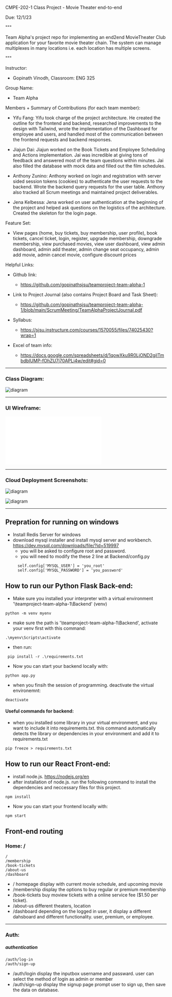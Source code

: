 CMPE-202-1 Class Project - Movie Theater end-to-end

Due: 12/1/23

"""

Team Alpha's project repo for implementing an end2end MovieTheater Club application for your favorite movie theater chain.
The system can manage multiplexes in many locations i.e. each location has multiple screens.

"""

Instructor:
- Gopinath Vinodh, Classroom: ENG 325

Group Name: 
- Team Alpha

Members + Summary of Contributions (for each team member):
- Yifu Fang: Yifu took charge of the project architecture. He created the outline for the frontend and backend, researched improvements to the design with Tailwind, wrote the implementation of the Dashboard for employee and users, and handled most of the communication between the frontend requests and backend responses.

- Jiajun Dai: Jiajun worked on the Book Tickets and Employee Scheduling and Actions implementation. Jai was incredible at giving tons of feedback and answered most of the team questions within minutes. Jai also filled the database with mock data and filled out the film schedules.

- Anthony Zunino: Anthony worked on login and registration with server sided session tokens (cookies) to authenticate the user requests to the backend. Wrote the backend query requests for the user table. Anthony also tracked all Scrum meetings and maintained project deliverables.

- Jena Kelbessa: Jena worked on user authentication at the beginning of the project and helped ask questions on the logistics of the architecture. Created the skeleton for the login page.

Feature Set:
- View pages (home, buy tickets, buy membership, user profile), book tickets, cancel ticket, login, register, upgrade membership, downgrade membership, view purchased movies, view user dashboard, view admin dashboard, admin add theater, admin change seat occupancy, admin add movie, admin cancel movie, configure discount prices

Helpful Links:

- Github link:
  - https://github.com/gopinathsjsu/teamproject-team-alpha-1
- Link to Project Journal (also contains Project Board and Task Sheet):
  - https://github.com/gopinathsjsu/teamproject-team-alpha-1/blob/main/ScrumMeeting/TeamAlphaProjectJournal.pdf

- Syllabus:
  - https://sjsu.instructure.com/courses/1570055/files/74025430?wrap=1
- Excel of team info:
  - https://docs.google.com/spreadsheets/d/1qowXku9R0LjOND2gilTmbdbIUMP-fOhZU7j70APLi4w/edit#gid=0

---

### Class Diagram:

![diagram](./Diagrams/UML%20diagram.png)

---

### UI Wireframe:

![diagram](./Diagrams/TeamAlphaWireframe.pdf)

---

### Cloud Deployment Screenshots:

![diagram](./Diagrams/cmpe202frontend_Heroku_Deployment.png)


![diagram](./Diagrams/cmpe202frontend_Heroku_Deployment_Compile_Error.png)

---

## Prepration for running on windows

- Install Redis Server for windows
- download mysql installer and install mysql server and workbench. https://dev.mysql.com/downloads/file/?id=519997
  - you will be asked to configure root and password.
  - you will need to modify the these 2 line at Backend/config.py
  ```
    self.config['MYSQL_USER'] = 'you_root'
    self.config['MYSQL_PASSWORD'] = 'you_password'
  ```
## How to run our Python Flask Back-end:

- Make sure you installed your interpreter with a virtual environment '<your path>\teamproject-team-alpha-1\Backend' (venv)

```
python -m venv myenv
```

- make sure the path is '<your path>\teamproject-team-alpha-1\Backend', activate your venv first with this command:

```
.\myenv\Scripts\activate
```

- then run:

```
 pip install -r .\requirements.txt
```

- Now you can start your backend locally with:

```
python app.py
```

- when you finsih the session of programming. deactivate the virtual environemnt:

```
deactivate
```

#### Useful commands for backend:

- when you installed some library in your virtual environment, and you want to include it into requirements.txt. this command automatically detects the library or dependencies in your environment and add it to requirements.txt

```
pip freeze > requirements.txt
```


## How to run our React Front-end:

- install node.js. https://nodejs.org/en
- after installation of node.js. run the following command to install the dependencies and neccessary files for this project.

```
npm install
```

- Now you can start your frontend locally with:

```
npm start
```


## Front-end routing

### Home: /

    /
    /membership
    /book-tickets
    /about-us
    /dashboard

- / homepage display with current movie schedule, and upcoming movie
- /membership display the options to buy regular or premium membership
- /book-tickets buy moview tickets with a online service fee ($1.50 per ticket).
- /about-us different theaters, location
- /dashboard depending on the logged in user, it display a different dahsboard and different functionality. user, premium, or employee.

---

### Auth:

##### authentication

    /auth/log-in
    /auth/sign-up

- /auth/login display the inputbox username and passward. user can select the method of login as admin or member
- /auth/sign-up display the signup page prompt user to sign up, then save the data on database.
